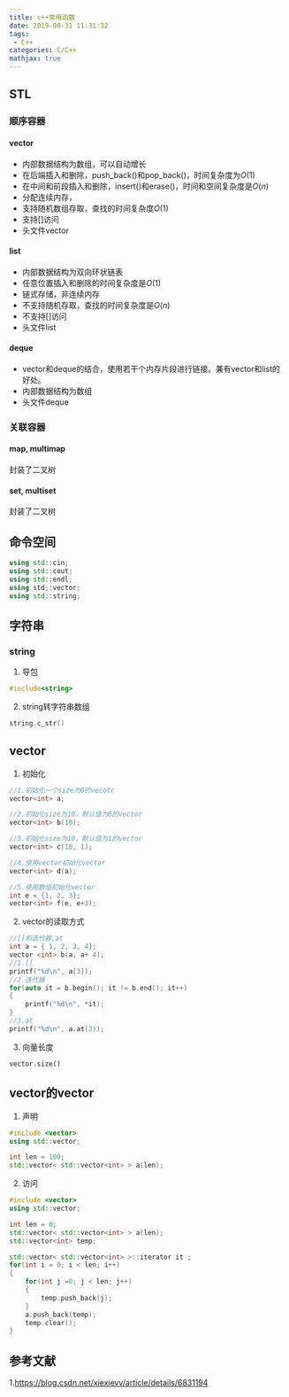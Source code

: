 ```yaml
---
title: c++常用函数
date: 2019-08-31 11:31:32
tags:
 - C++
categories: C/C++ 
mathjax: true
---
```


## STL
### 顺序容器
#### vector
- 内部数据结构为数组，可以自动增长
- 在后端插入和删除，push_back()和pop_back()，时间复杂度为$O(1)$
- 在中间和前段插入和删除，insert()和erase()，时间和空间复杂度是$O(n)$
- 分配连续内存，
- 支持随机数组存取，查找的时间复杂度$O(1)$
- 支持[]访问
- 头文件vector

#### list
- 内部数据结构为双向环状链表
- 任意位置插入和删除的时间复杂度是$O(1)$
- 链式存储，非连续内存
- 不支持随机存取，查找的时间复杂度是$O(n)$
- 不支持[]访问
- 头文件list

#### deque
- vector和deque的结合，使用若干个内存片段进行链接。兼有vector和list的好处。
- 内部数据结构为数组
- 头文件deque

### 关联容器
#### map, multimap
封装了二叉树
#### set, multiset
封装了二叉树

## 命令空间
``` c++
using std::cin;
using std::cout;
using std::endl;
using std;:vector;
using std::string;
```

## 字符串
### string
1. 导包
``` c++
#include<string>
```
2. string转字符串数组
``` c++
string.c_str()
```


## vector
1. 初始化
``` c++
//1.初始化一个size为0的vecotr
vector<int> a; 

//2.初始化size为10，默认值为0的vector
vector<int> b(10);  

//3.初始化size为10，默认值为1的vector
vector<int> c(10, 1);   

//4.使用vector初始化vector
vector<int> d(a);   

//5.使用数组初始化vector
int e = {1, 2, 3};
vector<int> f(e, e+3);
```

2. vector的读取方式
``` c++
//[]和迭代器,at
int a = { 1, 2, 3, 4};
vector <int> b(a, a+ 4);
//1.[]
printf("%d\n", a[3]);
//2.迭代器
for(auto it = b.begin(); it != b.end(); it++)
{
    printf("%d\n", *it);
}
//3.at
printf("%d\n", a.at(3));
```

3. 向量长度
```
vector.size()
```

## vector的vector
1. 声明
``` c++
#include <vector>
using std::vector;

int len = 100;
std::vector< std::vector<int> > a(len);
```

2. 访问
``` c++
#include <vector>
using std::vector;

int len = 0;
std::vector< std::vector<int> > a(len);
std::vector<int> temp;

std::vector< std::vector<int> >::iterator it ;
for(int i = 0; i < len; i++)
{
    for(int j =0; j < len; j++)
    {
        temp.push_back(j);
    }
    a.push_back(temp);
    temp.clear();
}
```

## 参考文献
1.https://blog.csdn.net/xiexievv/article/details/6831194
